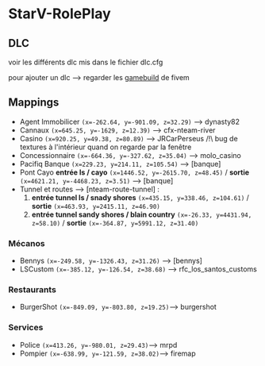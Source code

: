 # StarV-RolePlay

## DLC 
voir les différents dlc mis dans le fichier dlc.cfg

pour ajouter un dlc --> regarder les [gamebuild](https://docs.fivem.net/docs/server-manual/server-commands/#sv_enforcegamebuild-build) de fivem

## Mappings 
- Agent Immobilicer `(x=-262.64, y=-901.09, z=32.29)` --> dynasty82
- Cannaux `(x=645.25, y=-1629, z=12.39)` --> cfx-nteam-river
- Casino `(x=920.25, y=49.38, z=80.89)` --> JRCarPerseus /!\ bug de textures à l'intérieur quand on regarde par la fenêtre
- Concessionnaire `(x=-664.36, y=-327.62, z=35.04)` --> molo_casino
- Pacifiq Banque `(x=229.23, y=214.11, z=105.54)` --> [banque]
- Pont Cayo **entrée ls / cayo** `(x=1446.52, y=-2615.70, z=48.45)` / **sortie** `(x=4621.21, y=-4468.23, z=3.51)` --> [banque]
- Tunnel et routes --> [nteam-route-tunnel] :
  1. **entrée tunnel ls / snady shores** `(x=435.15, y=338.46, z=104.61)` / **sortie** `(x=463.93, y=2415.11, z=46.90)`
  2. **entrée tunnel sandy shores / blain country** `(x=-26.33, y=4431.94, z=58.10)` / **sortie** `(x=-364.87, y=5991.12, z=31.40)`

### Mécanos
- Bennys `(x=-249.58, y=-1326.43, z=31.26)` --> [bennys]
- LSCustom `(x=-385.12, y=-126.54, z=38.68)` --> rfc_los_santos_customs

### Restaurants
- BurgerShot `(x=-849.09, y=-803.80, z=19.25)`--> burgershot

### Services
- Police `(x=413.26, y=-980.01, z=29.43)`--> mrpd
- Pompier `(x=-638.99, y=-121.59, z=38.02)`--> firemap
